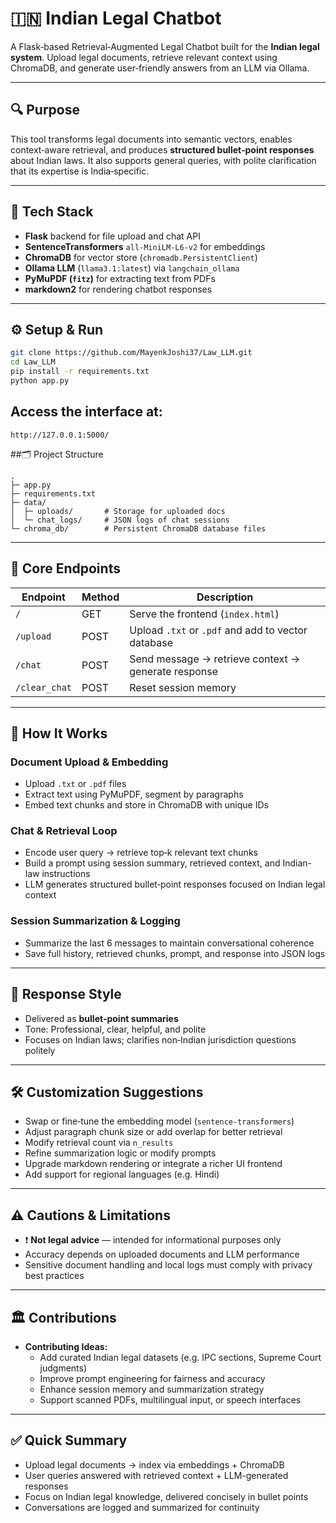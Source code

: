 # 🇮🇳 Indian Legal Chatbot

A Flask‑based Retrieval‑Augmented Legal Chatbot built for the **Indian legal system**. Upload legal documents, retrieve relevant context using ChromaDB, and generate user‑friendly answers from an LLM via Ollama.

---

## 🔍 Purpose

This tool transforms legal documents into semantic vectors, enables context‑aware retrieval, and produces **structured bullet‑point responses** about Indian laws. It also supports general queries, with polite clarification that its expertise is India‑specific.

---

## 🧰 Tech Stack

- **Flask** backend for file upload and chat API  
- **SentenceTransformers** `all‑MiniLM‑L6‑v2` for embeddings  
- **ChromaDB** for vector store (`chromadb.PersistentClient`)  
- **Ollama LLM** (`llama3.1:latest`) via `langchain_ollama`  
- **PyMuPDF (`fitz`)** for extracting text from PDFs  
- **markdown2** for rendering chatbot responses  

---

## ⚙️ Setup & Run

```bash
git clone https://github.com/MayenkJoshi37/Law_LLM.git
cd Law_LLM
pip install -r requirements.txt
python app.py
```

## Access the interface at:
```
http://127.0.0.1:5000/
```

##🗂️ Project Structure
```
.
├─ app.py
├─ requirements.txt
├─ data/
│  ├─ uploads/       # Storage for uploaded docs
│  └─ chat_logs/     # JSON logs of chat sessions
└─ chroma_db/        # Persistent ChromaDB database files
```

---

## 🚀 Core Endpoints

| Endpoint       | Method | Description                                                  |
|----------------|--------|--------------------------------------------------------------|
| `/`            | GET    | Serve the frontend (`index.html`)                            |
| `/upload`      | POST   | Upload `.txt` or `.pdf` and add to vector database           |
| `/chat`        | POST   | Send message → retrieve context → generate response          |
| `/clear_chat`  | POST   | Reset session memory                                         |

---

## 🧠 How It Works

### Document Upload & Embedding
- Upload `.txt` or `.pdf` files  
- Extract text using PyMuPDF, segment by paragraphs  
- Embed text chunks and store in ChromaDB with unique IDs  

### Chat & Retrieval Loop
- Encode user query → retrieve top‑k relevant text chunks  
- Build a prompt using session summary, retrieved context, and Indian-law instructions  
- LLM generates structured bullet‑point responses focused on Indian legal context  

### Session Summarization & Logging
- Summarize the last 6 messages to maintain conversational coherence  
- Save full history, retrieved chunks, prompt, and response into JSON logs  

---

## 💬 Response Style

- Delivered as **bullet‑point summaries**  
- Tone: Professional, clear, helpful, and polite  
- Focuses on Indian laws; clarifies non‑Indian jurisdiction questions politely  

---

## 🛠️ Customization Suggestions

- Swap or fine‑tune the embedding model (`sentence‑transformers`)  
- Adjust paragraph chunk size or add overlap for better retrieval  
- Modify retrieval count via `n_results`  
- Refine summarization logic or modify prompts  
- Upgrade markdown rendering or integrate a richer UI frontend  
- Add support for regional languages (e.g. Hindi)  

---

## ⚠️ Cautions & Limitations

- ❗ **Not legal advice** — intended for informational purposes only  
- Accuracy depends on uploaded documents and LLM performance  
- Sensitive document handling and local logs must comply with privacy best practices  

---

## 🏛️ Contributions

- **Contributing Ideas:**
  - Add curated Indian legal datasets (e.g. IPC sections, Supreme Court judgments)  
  - Improve prompt engineering for fairness and accuracy  
  - Enhance session memory and summarization strategy  
  - Support scanned PDFs, multilingual input, or speech interfaces  

---

## ✅ Quick Summary

- Upload legal documents → index via embeddings + ChromaDB  
- User queries answered with retrieved context + LLM-generated responses  
- Focus on Indian legal knowledge, delivered concisely in bullet points  
- Conversations are logged and summarized for continuity  
